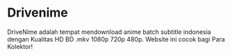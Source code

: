 # Drivenime
DriveNime adalah tempat mendownload anime batch subtitle indonesia dengan Kualitas HD BD .mkv 1080p 720p 480p. Website ini cocok bagi Para Kolektor!

